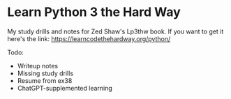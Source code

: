# Learn Python 3 the Hard Way
My study drills and notes for Zed Shaw's Lp3thw book. If you
want to get it here's the link:
https://learncodethehardway.org/python/

Todo:
* Writeup notes 
* Missing study drills 
* Resume from ex38
* ChatGPT-supplemented learning

